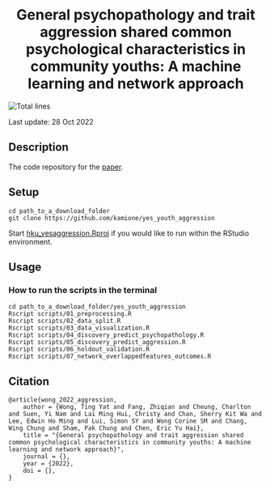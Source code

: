 <div align="center">
<!-- Title -->

# General psychopathology and trait aggression shared common psychological characteristics in community youths: A machine learning and network approach

<div align="left">
<!-- Badges -->

![Total lines](https://img.shields.io/tokei/lines/github.com/kamione/yes_youth_aggression?color=green&label=total%20lines)

Last update: 28 Oct 2022

<!-- Description -->

## Description

The code repository for the [paper]().

<!-- Setup -->

## Setup

```{bash}
cd path_to_a_download_folder
git clone https://github.com/kamione/yes_youth_aggression
```

Start [hku_yesaggression.Rproj](https://github.com/kamione/yes_youth_aggression/blob/master/hku_yesaggression.Rproj) if you would like to run within the RStudio environment.

<!-- Usage -->

## Usage

### How to run the scripts in the terminal

```{bash}
cd path_to_a_download_folder/yes_youth_aggression
Rscript scripts/01_preprocessing.R
Rscript scripts/02_data_split.R
Rscript scripts/03_data_visualization.R
Rscript scripts/04_discovery_predict_psychopathology.R
Rscript scripts/05_discovery_predict_aggression.R
Rscript scripts/06_holdout_validation.R
Rscript scripts/07_network_overlappedfeatures_outcomes.R
```

<!-- Citation -->

## Citation

```{bibtex}
@article{wong_2022_aggression,
    author = {Wong, Ting Yat and Fang, Zhiqian and Cheung, Charlton and Suen, Yi Nam and Lai Ming Hui, Christy and Chan, Sherry Kit Wa and Lee, Edwin Ho Ming and Lui, Simon SY and Wong Corine SM and Chang, Wing Chung and Sham, Pak Chung and Chen, Eric Yu Hai},
    title = "{General psychopathology and trait aggression shared common psychological characteristics in community youths: A machine learning and network approach}",
    journal = {},
    year = {2022},
    doi = {},
}
```
